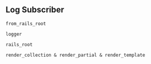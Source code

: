 ## Log Subscriber

```
from_rails_root

logger

rails_root

render_collection & render_partial & render_template
```
